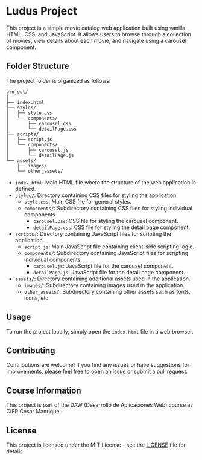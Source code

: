 # Ludus Project

This project is a simple movie catalog web application built using vanilla HTML, CSS, and JavaScript. It allows users to browse through a collection of movies, view details about each movie, and navigate using a carousel component.

## Folder Structure

The project folder is organized as follows:

```
project/
│
├── index.html
├── styles/
│   ├── style.css
│   └── components/
│       ├── carousel.css
│       └── detailPage.css
├── scripts/
│   ├── script.js
│   └── components/
│       ├── carousel.js
│       └── detailPage.js
└── assets/
    ├── images/
    └── other_assets/
```

- `index.html`: Main HTML file where the structure of the web application is defined.
- `styles/`: Directory containing CSS files for styling the application.
  - `style.css`: Main CSS file for general styles.
  - `components/`: Subdirectory containing CSS files for styling individual components.
    - `carousel.css`: CSS file for styling the carousel component.
    - `detailPage.css`: CSS file for styling the detail page component.
- `scripts/`: Directory containing JavaScript files for scripting the application.
  - `script.js`: Main JavaScript file containing client-side scripting logic.
  - `components/`: Subdirectory containing JavaScript files for scripting individual components.
    - `carousel.js`: JavaScript file for the carousel component.
    - `detailPage.js`: JavaScript file for the detail page component.
- `assets/`: Directory containing additional assets used in the application.
  - `images/`: Subdirectory containing images used in the application.
  - `other_assets/`: Subdirectory containing other assets such as fonts, icons, etc.

## Usage

To run the project locally, simply open the `index.html` file in a web browser.

## Contributing

Contributions are welcome! If you find any issues or have suggestions for improvements, please feel free to open an issue or submit a pull request.

## Course Information

This project is part of the DAW (Desarrollo de Aplicaciones Web) course at CIFP César Manrique.

## License

This project is licensed under the MIT License - see the [LICENSE](LICENSE) file for details.
